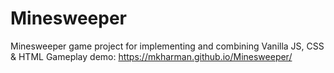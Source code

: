 # Minesweeper
Minesweeper game project for implementing and combining Vanilla JS, CSS &amp; HTML
Gameplay demo: https://mkharman.github.io/Minesweeper/
